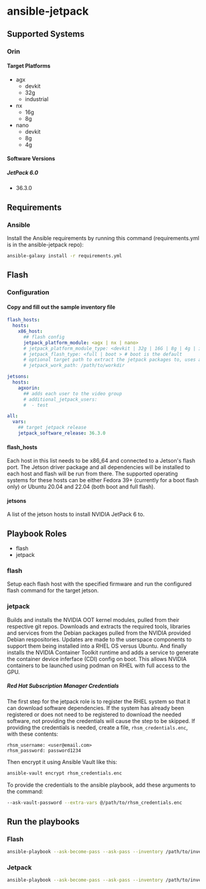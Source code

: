 # ansible-jetpack

## Supported Systems

### Orin

#### Target Platforms

* agx
  * devkit
  * 32g
  * industrial
* nx
  * 16g
  * 8g
* nano
  * devkit
  * 8g
  * 4g

#### Software Versions

##### JetPack 6.0

* 36.3.0

## Requirements

### Ansible

Install the Ansible requirements by running this command (requirements.yml is in the ansible-jetpack repo):

```bash
ansible-galaxy install -r requirements.yml
```

## Flash

### Configuration

#### Copy and fill out the sample inventory file

``` inventory.yml
flash_hosts:
  hosts:
    x86_host:
      ## flash config
      jetpack_platform_module: <agx | nx | nano>
      # jetpack_platform_module_type: <devkit | 32g | 16G | 8g | 4g | industrial>
      # jetpack_flash_type: <full | boot > # boot is the default
      # optional target path to extract the jetpack packages to, uses a tempdir by default
      # jetpack_work_path: /path/to/workdir

jetsons:
  hosts:
    agxorin:
      ## adds each user to the video group
      # additional_jetpack_users:
      #  - test

all:
  vars:
    ## target jetpack release
    jetpack_software_release: 36.3.0
```

#### flash_hosts

Each host in this list needs to be x86_64 and connected to a Jetson's flash port. The Jetson driver package and all dependencies will be installed to each host and flash will be run from there. The supported operating systems for these hosts can be either Fedora 39+ (currently for a boot flash only) or Ubuntu 20.04 and 22.04 (both boot and full flash).

#### jetsons

A list of the jetson hosts to install NVIDIA JetPack 6 to.

## Playbook Roles

* flash
* jetpack

### flash

Setup each flash host with the specified firmware and run the configured flash command for the target jetson.

### jetpack

Builds and installs the NVIDIA OOT kernel modules, pulled from their respective git repos. Downloads and extracts the required tools, libraries and services from the Debian packages pulled from the NVIDIA provided Debian respositories. Updates are made to the userspace components to support them being installed into a RHEL OS versus Ubuntu. And finally installs the NVIDIA Container Toolkit runtime and adds a service to generate the container device inferface (CDI) config on boot. This allows NVIDIA containers to be launched using podman on RHEL with full access to the GPU.

##### Red Hat Subscription Manager Credentials

The first step for the jetpack role is to register the RHEL system so that it can download software dependencies. If the system has already been registered or does not need to be registered to download the needed software, not providing the credentials will cause the step to be skipped. If providing the credentials is needed, create a file, `rhsm_credentials.enc`, with these contents:

``` rhsm_credentials.enc
rhsm_username: <user@email.com>
rhsm_password: password1234
```

Then encrypt it using Ansible Vault like this:

```bash
ansible-vault encrypt rhsm_credentials.enc
```

To provide the credentials to the ansible playbook, add these arguments to the command:

```bash
--ask-vault-password --extra-vars @/path/to/rhsm_credentials.enc
```

## Run the playbooks

### Flash

```bash
ansible-playbook --ask-become-pass --ask-pass --inventory /path/to/inventory.yml /path/to/flash.yml
```

### Jetpack

```bash
ansible-playbook --ask-become-pass --ask-pass --inventory /path/to/inventory.yml /path/to/jetpack.yml
```
